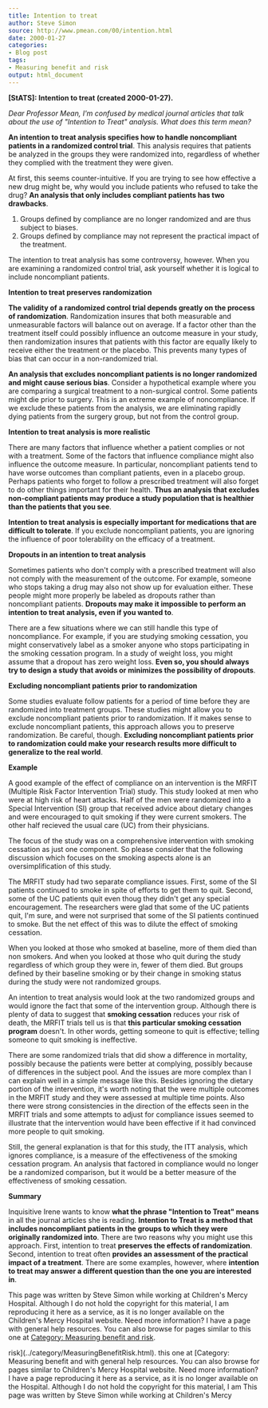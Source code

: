 ```yaml
---
title: Intention to treat
author: Steve Simon
source: http://www.pmean.com/00/intention.html
date: 2000-01-27
categories:
- Blog post
tags:
- Measuring benefit and risk
output: html_document
---
```

****[StATS]:** Intention to treat (created
2000-01-27).**

*Dear Professor Mean, I'm confused by medical journal articles that
talk about the use of "Intention to Treat" analysis. What does this
term mean?*

**An intention to treat analysis specifies how to handle noncompliant
patients in a randomized control trial**. This analysis requires that
patients be analyzed in the groups they were randomized into, regardless
of whether they complied with the treatment they were given.

At first, this seems counter-intuitive. If you are trying to see how
effective a new drug might be, why would you include patients who
refused to take the drug? **An analysis that only includes compliant
patients has two drawbacks**.

1.  Groups defined by compliance are no longer randomized and are thus
    subject to biases.
2.  Groups defined by compliance may not represent the practical impact
    of the treatment.

The intention to treat analysis has some controversy, however. When you
are examining a randomized control trial, ask yourself whether it is
logical to include noncompliant patients.

**Intention to treat preserves randomization**

**The validity of a randomized control trial depends greatly on the
process of randomization**. Randomization insures that both measurable
and unmeasurable factors will balance out on average. If a factor other
than the treatment itself could possibly influence an outcome measure in
your study, then randomization insures that patients with this factor
are equally likely to receive either the treatment or the placebo. This
prevents many types of bias that can occur in a non-randomized trial.

**An analysis that excludes noncompliant patients is no longer
randomized and might cause serious bias**. Consider a hypothetical
example where you are comparing a surgical treatment to a non-surgical
control. Some patients might die prior to surgery. This is an extreme
example of noncompliance. If we exclude these patients from the
analysis, we are eliminating rapidly dying patients from the surgery
group, but not from the control group.

**Intention to treat analysis is more realistic**

There are many factors that influence whether a patient complies or not
with a treatment. Some of the factors that influence compliance might
also influence the outcome measure. In particular, noncompliant patients
tend to have worse outcomes than compliant patients, even in a placebo
group. Perhaps patients who forget to follow a prescribed treatment will
also forget to do other things important for their health. **Thus an
analysis that excludes non-compliant patients may produce a study
population that is healthier than the patients that you see**.

**Intention to treat analysis is especially important for medications
that are difficult to tolerate**. If you exclude noncompliant patients,
you are ignoring the influence of poor tolerability on the efficacy of a
treatment.

**Dropouts in an intention to treat analysis**

Sometimes patients who don't comply with a prescribed treatment will
also not comply with the measurement of the outcome. For example,
someone who stops taking a drug may also not show up for evaluation
either. These people might more properly be labeled as dropouts rather
than noncompliant patients. **Dropouts may make it impossible to perform
an intention to treat analysis, even if you wanted to**.

There are a few situations where we can still handle this type of
noncompliance. For example, if you are studying smoking cessation, you
might conservatively label as a smoker anyone who stops participating in
the smoking cessation program. In a study of weight loss, you might
assume that a dropout has zero weight loss. **Even so, you should always
try to design a study that avoids or minimizes the possibility of
dropouts**.

**Excluding noncompliant patients prior to randomization**

Some studies evaluate follow patients for a period of time before they
are randomized into treatment groups. These studies might allow you to
exclude noncompliant patients prior to randomization. If it makes sense
to exclude noncompliant patients, this approach allows you to preserve
randomization. Be careful, though. **Excluding noncompliant patients
prior to randomization could make your research results more difficult
to generalize to the real world**.

**Example**

A good example of the effect of compliance on an intervention is the
MRFIT (Multiple Risk Factor Intervention Trial) study. This study looked
at men who were at high risk of heart attacks. Half of the men were
randomized into a Special Intervention (SI) group that received advice
about dietary changes and were encouraged to quit smoking if they were
current smokers. The other half recieved the usual care (UC) from their
physicians.

The focus of the study was on a comprehensive intervention with smoking
cessation as just one component. So please consider that the following
discussion which focuses on the smoking aspects alone is an
oversimplification of this study.

The MRFIT study had two separate compliance issues. First, some of the
SI patients continued to smoke in spite of efforts to get them to quit.
Second, some of the UC patients quit even thoug they didn't get any
special encouragement. The researchers were glad that some of the UC
patients quit, I'm sure, and were not surprised that some of the SI
patients continued to smoke. But the net effect of this was to dilute
the effect of smoking cessation.

When you looked at those who smoked at baseline, more of them died than
non smokers. And when you looked at those who quit during the study
regardless of which group they were in, fewer of them died. But groups
defined by their baseline smoking or by their change in smoking status
during the study were not randomized groups.

An intention to treat analysis would look at the two randomized groups
and would ignore the fact that some of the intervention group. Although
there is plenty of data to suggest that **smoking cessation** reduces
your risk of death, the MRFIT trials tell us is that **this particular
smoking cessation program** doesn't. In other words, getting someone to
quit is effective; telling someone to quit smoking is ineffective.

There are some randomized trials that did show a difference in
mortality, possibly because the patients were better at complying,
possibly because of differences in the subject pool. And the issues are
more complex than I can explain well in a simple message like this.
Besides ignoring the dietary portion of the intervention, it's worth
noting that the were multiple outcomes in the MRFIT study and they were
assessed at multiple time points. Also there were strong consistencies
in the direction of the effects seen in the MRFIT trials and some
attempts to adjust for compliance issues seemed to illustrate that the
intervention would have been effective if it had convinced more people
to quit smoking.

Still, the general explanation is that for this study, the ITT analysis,
which ignores compliance, is a measure of the effectiveness of the
smoking cessation program. An analysis that factored in compliance would
no longer be a randomized comparison, but it would be a better measure
of the effectiveness of smoking cessation.

**Summary**

Inquisitive Irene wants to know **what the phrase "Intention to Treat"
means** in all the journal articles she is reading. **Intention to Treat
is a method that includes noncompliant patients in the groups to which
they were originally randomized into**. There are two reasons why you
might use this approach. First, intention to treat **preserves the
effects of randomization**. Second, intention to treat often **provides
an assessment of the practical impact of a treatment**. There are some
examples, however, where **intention to treat may answer a different
question than the one you are interested in**.

This page was written by Steve Simon while working at Children's Mercy
Hospital. Although I do not hold the copyright for this material, I am
reproducing it here as a service, as it is no longer available on the
Children's Mercy Hospital website. Need more information? I have a page
with general help resources. You can also browse for pages similar to
this one at [Category: Measuring benefit and
risk](../category/MeasuringBenefitRisk.html).
<!---More--->
risk](../category/MeasuringBenefitRisk.html).
this one at [Category: Measuring benefit and
with general help resources. You can also browse for pages similar to
Children's Mercy Hospital website. Need more information? I have a page
reproducing it here as a service, as it is no longer available on the
Hospital. Although I do not hold the copyright for this material, I am
This page was written by Steve Simon while working at Children's Mercy

<!---Do not use
****[StATS]:** Intention to treat (created
This page was written by Steve Simon while working at Children's Mercy
Hospital. Although I do not hold the copyright for this material, I am
reproducing it here as a service, as it is no longer available on the
Children's Mercy Hospital website. Need more information? I have a page
with general help resources. You can also browse for pages similar to
this one at [Category: Measuring benefit and
risk](../category/MeasuringBenefitRisk.html).
--->

